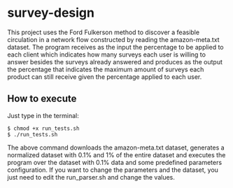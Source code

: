 # survey-design

This project uses the Ford Fulkerson method to discover a feasible circulation in a network flow constructed by reading the amazon-meta.txt dataset. The program receives as the input the percentage to be applied to each client which indicates how many surveys each user is willing to answer besides the surveys already answered and produces as the output the percentage that indicates the maximum amount of surveys each product can still receive given the percentage applied to each user.

## How to execute

Just type in the terminal:
```
$ chmod +x run_tests.sh
$ ./run_tests.sh
```
The above command downloads the amazon-meta.txt dataset, generates a normalized dataset with 0.1% and 1% of the entire dataset and executes the program over the dataset with 0.1% data and some predefined parameters configuration. If you want to change the parameters and the dataset, you just need to edit the run_parser.sh and change the values.  
